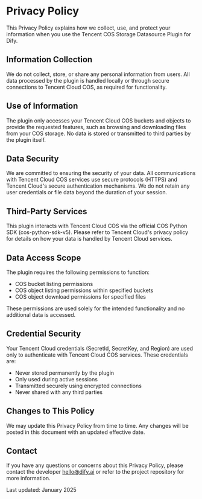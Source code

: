 # Privacy Policy

This Privacy Policy explains how we collect, use, and protect your information when you use the Tencent COS Storage Datasource Plugin for Dify.

## Information Collection

We do not collect, store, or share any personal information from users. All data processed by the plugin is handled locally or through secure connections to Tencent Cloud COS, as required for functionality.

## Use of Information

The plugin only accesses your Tencent Cloud COS buckets and objects to provide the requested features, such as browsing and downloading files from your COS storage. No data is stored or transmitted to third parties by the plugin itself.

## Data Security

We are committed to ensuring the security of your data. All communications with Tencent Cloud COS services use secure protocols (HTTPS) and Tencent Cloud's secure authentication mechanisms. We do not retain any user credentials or file data beyond the duration of your session.

## Third-Party Services

This plugin interacts with Tencent Cloud COS via the official COS Python SDK (cos-python-sdk-v5). Please refer to Tencent Cloud's privacy policy for details on how your data is handled by Tencent Cloud services.

## Data Access Scope

The plugin requires the following permissions to function:
- COS bucket listing permissions
- COS object listing permissions within specified buckets
- COS object download permissions for specified files

These permissions are used solely for the intended functionality and no additional data is accessed.

## Credential Security

Your Tencent Cloud credentials (SecretId, SecretKey, and Region) are used only to authenticate with Tencent Cloud COS services. These credentials are:
- Never stored permanently by the plugin
- Only used during active sessions
- Transmitted securely using encrypted connections
- Never shared with any third parties

## Changes to This Policy

We may update this Privacy Policy from time to time. Any changes will be posted in this document with an updated effective date.

## Contact

If you have any questions or concerns about this Privacy Policy, please contact the developer [hello@dify.ai](mailto:hello@dify.ai) or refer to the project repository for more information.

Last updated: January 2025